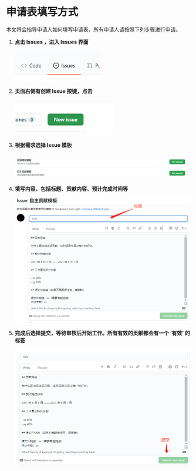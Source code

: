 # 申请表填写方式

本文将会指导申请人如何填写申请表，所有申请人请按照下列步骤进行申请。

1. **点击 Issues ，进入 Issues 界面**

   ![](https://raw.githubusercontent.com/Whisker17/ImageStoreService/main/image-20210803122443196.png)

2. **页面右侧有创建 Issue 按键，点击**

   ![image-20210803122605107](https://raw.githubusercontent.com/Whisker17/ImageStoreService/main/image-20210803122605107.png)

3. **根据需求选择 Issue 模板**

   ![](https://raw.githubusercontent.com/Whisker17/ImageStoreService/main/image-20210803122642500.png)

4. **填写内容，包括标题、贡献内容、预计完成时间等**

   ![](https://raw.githubusercontent.com/Whisker17/ImageStoreService/main/image-20210910234126129.png)

   

6. **完成后选择提交，等待审核后开始工作。所有有效的贡献都会有一个 ‘有效’ 的标签**

   ![](https://raw.githubusercontent.com/Whisker17/ImageStoreService/main/image-20210803123626122.png)
